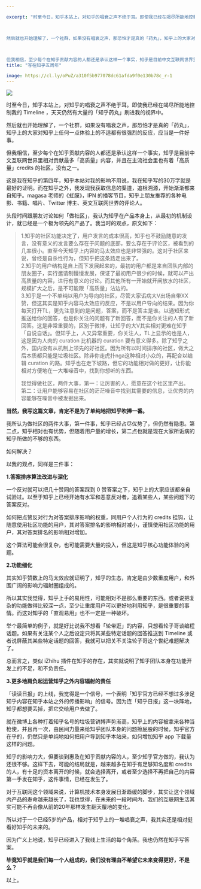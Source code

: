 ```yaml
---

excerpt: "时至今日，知乎本站上，对知乎的唱衰之声不绝于耳。即使我已经在竭尽所能地控制我的 Timeline ，天天仍然有大量的「知乎药丸」刷进我的视界中。



然后就也开始理解了，一个社群，如果没有唱衰之声，那恐怕才是真的「药丸」，知乎上的大家对知乎上任何一点体验上的不适都有很强烈的反应，应当是一件好事。



但我相信，至少每个在知乎贡献内容的人都还是承认这样一个事实，知乎是目前中文互联网世界里相对贡献最多「高质量」内容，并且在主流社会里也有着「高质量」credits 的社区，没有之一。"
title: "写在知乎五周年"

image: https://cl.ly/oPuZ/a310f5b977078dc61afda9f0e130b78c_r-1
---
```



![](https://cl.ly/oPuZ/a310f5b977078dc61afda9f0e130b78c_r-1)

时至今日，知乎本站上，对知乎的唱衰之声不绝于耳。即使我已经在竭尽所能地控制我的 Timeline ，天天仍然有大量的「知乎药丸」刷进我的视界中。

然后就也开始理解了，一个社群，如果没有唱衰之声，那恐怕才是真的「药丸」，知乎上的大家对知乎上任何一点体验上的不适都有很强烈的反应，应当是一件好事。

但我相信，至少每个在知乎贡献内容的人都还是承认这样一个事实，知乎是目前中文互联网世界里相对贡献最多「高质量」内容，并且在主流社会里也有着「高质量」credits 的社区，没有之一。

这是我在知乎的第四年，知乎本站对我的影响不用说，我在知乎写的30万字就是最好的证明。而在知乎之外，我发现我获取信息的渠道，追根溯源，开始渐渐都来自知乎。magasa 老师的《虹膜》，IPN 的播客节目，知乎上朋友推荐的各种电影、书籍、唱片、Twitter 博主、英文互联网世界的评论人。

头段时间跟朋友讨论如何「做社区」，我认为知乎在产品本身上，从最初的机制设计，就已经是一个极为领先的产品了。我当时的观点，原文如下：

> 1.知乎的社区功能决定了，用户发言的成本很高，知乎也不鼓励随意的发言，没有意义的发言要么存在于问题的底部，要么存在于评论区，被看到的几率很小。直至今天知乎上内容的马太效应也是非常强的。这对于社区来说，曾经是自杀性行为，但知乎把这条路走出来了。  
2.知乎的用户结构是自上而下发展起来的，最初的用户都是来自团队内部的朋友圈子，实行邀请制慢慢发展，保证了最初用户很少的时候，就可以产出高质量的内容，进行有意义的讨论。而其他所有一开始就开闸放水的社区，规模扩大之后，是不可能跟「高质量」沾边的。  
3.知乎是一个不单纯以用户为导向的社区，尽管大家诟病大V出场自带XX赞，但这其实是知乎内容马太效应的反应，不是以用户导向的结果。因为你每天打开TL，更先注意到的是问题，答案，而不是答主是谁。以通知形式推送给你的回答，也是你关注的问题有了新回答，而不是你关注的人有了新回答。这是非常重要的，区别于微博，让知乎的大V其实相对更难在知乎「自说自话」。但知乎上，人又异常重要，你关注人，TL上显示的也是人，这是因为人肉的 curation 比机器的 curation 要有意义得多。除了知乎之外，国内没有从机制上领先的好社区。因为所有以时间排序的社区，做大之后本质都只能是垃圾社区。除非你走虎扑nga这种相对小众的，再配合以编辑 curation 的路。知乎也在走下坡路，但它的功能相对做的更好，让你能相对方便地在一大堆噪音中，找到你想听的东西。
> 
> 我觉得做社区，两件大事，第一：让厉害的人，愿意在这个社区里产出。 第二：让用户能够容易在社区的茫茫噪音中找到其需要的信息，让优秀的内容能够在噪音中被发掘出来。

**当然，我写这篇文章，肯定不是为了单纯地把知乎吹捧一番。**

我所认为做社区的两件大事，第一件事，知乎已经占尽优势了，但仍然有隐患。第二点，知乎相对也有优势，但随着用户量的增长，第二点也就是现在大家所诟病的知乎所做的不够的东西。

如何解决？

以我的观点，同样是三件事：

**1.答案排序算法改进与深化**

一个反对就可以把几十赞同的答案踩到 0 赞答案之下，知乎上的大家应该都亲自试验过。以至于知乎上已经开始有水军和恶意反对者，追着某些人，某些问题下的答案反对。

如何把点赞反对行为对答案排序影响的权重，同用户个人行为的 credits 挂钩，让随意使用社区功能的用户，其对答案排名的影响相对减小，谨慎使用社区功能的用户，其对答案排名的影响相对增加。

这个算法可能会很复杂，也可能需要大量的投入，但这是知乎核心功能体验的问题。

**2.功能细化**

其实知乎赞数上的马太效应就证明了，知乎的生态，肯定是由少数重度用户，和外围广阔的影响力辐射圈组成的。

所以其实我觉得，知乎上手的易用性，可能相对不是那么重要的东西。或者说把复杂的功能做得比较深一点，至少让重度用户可以更好地利用知乎，是很重要的事情。而这对知乎的「直观易用」也不一定是一种破坏。

举个最简单的例子，就是好比说我不想看「轮带逛」的内容，只想看轮子哥谈编程话题。如果有关注某个人之后设定只将其某些特定话题的回答推送到 Timeline 或者说屏蔽其某些特定话题的回答，我就可以把关不关注轮子哥这个世纪难题解决了。

总而言之，类似 iZhihu 插件在知乎的存在，其实就说明了知乎团队本身在功能开发上的不足，和不负责任。

**3.更多地肩负起运营知乎之外内容辐射的责任**

「读读日报」的上线，我觉得是一个信号，一个表明「知乎官方已经不想过多涉足知乎内容在知乎本站之外的传播影响」的信号。因为连「知乎日报」这一块阵地，知乎都想要丢掉，把它交给用户去做了。

就在微博上各种打着知乎名号的垃圾营销博声势渐高，知乎上的内容被拿来各种当枪使，并且再一次，由民间力量来给知乎团队本身的问题擦屁股的时候，知乎官方在乎的，仍然只是单纯地如何把用户导到知乎本站来，如何增加知乎 app 下载量这样的问题。

知乎的影响力大，但要谈到惠及在知乎贡献内容的人，至少知乎官方做的，我认为还很不够。这样下去，可能的结局就是，越来越多在知乎有足够知名度和 credits 的人，有十足的资本离开的时候，就会选择离开，或者至少选择不再把自己的内容第一手发在知乎，这件事情，已经在发生了。

对于互联网这个领域来说，计算机技术本身发展日渐趋缓的脚步，其实让这个领域内产品的寿命越来越长了，我也觉得，在未来的一段时间内，我们的互联网生活其实可能不再会像从前的20年那样发生翻天覆地的变化。

所以对于一个已经5岁的产品，相对于知乎上的一堆唱衰之声，我其实还是相对挺看好知乎的未来的。

因为广义上地说，知乎已经进入了我线上生活的每个角落。我也仍然在知乎写答案。

**毕竟知乎就是我们每一个人组成的，我们没有理由不希望它未来变得更好，不是么？**

以上。